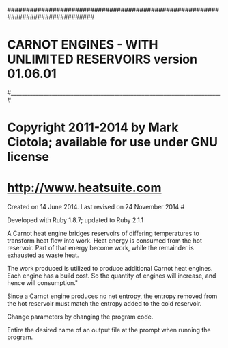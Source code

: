 
 ###############################################################################
 #                                                                             #
 # CARNOT ENGINES - WITH UNLIMITED RESERVOIRS version 01.06.01                 #
 #_____________________________________________________________________________#
 #                                                                             #
 # Copyright 2011-2014 by Mark Ciotola; available for use under GNU license    #
 #                                                                             #
 # http://www.heatsuite.com                                                    #

Created on 14 June 2014. Last revised on 24 November 2014                   #

Developed with Ruby 1.8.7; updated to Ruby 2.1.1



 A Carnot heat engine bridges reservoirs of differing temperatures to transform
 heat flow into work. Heat energy is consumed from the hot reservoir. Part of
 that energy become work, while the remainder is exhausted as waste heat.

 The work produced is utilized to produce additional Carnot heat engines. Each
 engine has a build cost. So the quantity of engines will increase, and hence
 will consumption."

Since a Carnot engine produces no net entropy, the entropy removed from the
hot reservoir must match the entropy added to the cold reservoir.



Change parameters by changing the program code.

Entire the desired name of an output file at the prompt when running the program.

